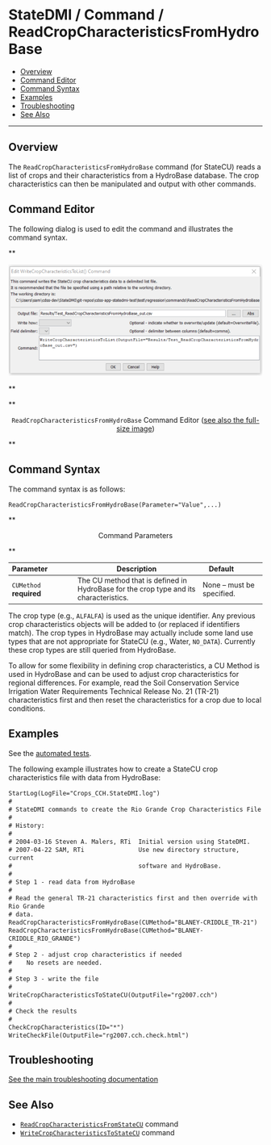# StateDMI / Command / ReadCropCharacteristicsFromHydroBase #

* [Overview](#overview)
* [Command Editor](#command-editor)
* [Command Syntax](#command-syntax)
* [Examples](#examples)
* [Troubleshooting](#troubleshooting)
* [See Also](#see-also)

-------------------------

## Overview ##

The `ReadCropCharacteristicsFromHydroBase` command (for StateCU)
reads a list of crops and their characteristics from a HydroBase database.
The crop characteristics can then be manipulated and output with other commands.

## Command Editor ##

The following dialog is used to edit the command and illustrates the command syntax.

**<p style="text-align: center;">
![ReadCropCharacteristicsFromHydroBase command editor](ReadCropCharacteristicsFromHydroBase.png)
</p>**

**<p style="text-align: center;">
`ReadCropCharacteristicsFromHydroBase` Command Editor (<a href="../ReadCropCharacteristicsFromHydroBase.png">see also the full-size image</a>)
</p>**

## Command Syntax ##

The command syntax is as follows:

```text
ReadCropCharacteristicsFromHydroBase(Parameter="Value",...)
```
**<p style="text-align: center;">
Command Parameters
</p>**

| **Parameter**&nbsp;&nbsp;&nbsp;&nbsp;&nbsp;&nbsp;&nbsp;&nbsp;&nbsp;&nbsp;&nbsp;&nbsp; | **Description** | **Default**&nbsp;&nbsp;&nbsp;&nbsp;&nbsp;&nbsp;&nbsp;&nbsp;&nbsp;&nbsp; |
| --------------|-----------------|----------------- |
|`CUMethod`<br>**required** | The CU method that is defined in HydroBase for the crop type and its characteristics. | None – must be specified. |

The crop type (e.g., `ALFALFA`) is used as the unique identifier.
Any previous crop characteristics objects will be added to (or replaced if identifiers match).
The crop types in HydroBase may actually include some land use types that are not
appropriate for StateCU (e.g., Water, `NO_DATA`).
Currently these crop types are still queried from HydroBase.

To allow for some flexibility in defining crop characteristics,
a CU Method is used in HydroBase and can be used to adjust crop characteristics for regional differences.
For example, read the Soil Conservation Service Irrigation Water Requirements Technical Release No. 21 (TR-21)
characteristics first and then reset the characteristics for a crop due to local conditions.

## Examples ##

See the [automated tests](https://github.com/OpenCDSS/cdss-app-statedmi-test/tree/master/test/regression/commands/ReadCropCharacteristicsFromHydroBase).

The following example illustrates how to create a StateCU crop characteristics file with data from HydroBase:

```
StartLog(LogFile="Crops_CCH.StateDMI.log")
#
# StateDMI commands to create the Rio Grande Crop Characteristics File
#
# History:
#
# 2004-03-16 Steven A. Malers, RTi  Initial version using StateDMI.
# 2007-04-22 SAM, RTi               Use new directory structure, current
#                                   software and HydroBase.
#
# Step 1 - read data from HydroBase
#
# Read the general TR-21 characteristics first and then override with Rio Grande
# data.
ReadCropCharacteristicsFromHydroBase(CUMethod="BLANEY-CRIDDLE_TR-21")
ReadCropCharacteristicsFromHydroBase(CUMethod="BLANEY-CRIDDLE_RIO_GRANDE")
#
# Step 2 - adjust crop characteristics if needed
#    No resets are needed.
#
# Step 3 - write the file
#
WriteCropCharacteristicsToStateCU(OutputFile="rg2007.cch")
#
# Check the results
#
CheckCropCharacteristics(ID="*")
WriteCheckFile(OutputFile="rg2007.cch.check.html")
```

## Troubleshooting ##

[See the main troubleshooting documentation](../../troubleshooting/troubleshooting.md)

## See Also ##

* [`ReadCropCharacteristicsFromStateCU`](../ReadCropCharacteristicsFromStateCU/ReadCropCharacteristicsFromStateCU.md) command
* [`WriteCropCharacteristicsToStateCU`](../WriteCropCharacteristicsToStateCU/WriteCropCharacteristicsToStateCU.md) command
